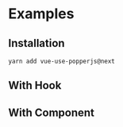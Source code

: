 <script setup>
import ComponentExample from './components/component-example.vue'
import HookExample from './components/hook-example.vue'
import "./assets/popcorn.css";
</script>

# Examples

## Installation

```shell
yarn add vue-use-popperjs@next
```

## With Hook

<HookExample/>

## With Component

<ComponentExample/>
